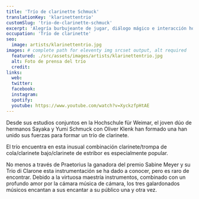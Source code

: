 ```yaml
---
title: 'Trío de clarinette Schmuck'
translationKey: 'klarinettentrio'
customSlug: 'trio-de-clarinette-schmuck'
excerpt: 'Alegría burbujeante de jugar, diálogo mágico e interacción homogénea se reúnen en estos músicos. El programa del trío abarca desde la música clásica hasta el jazz y la música moderna. '
occupation: 'Trío de clarinette'
seo:
  image: artists/klarinettentrio.jpg
images: # complete path for eleventy img srcset output, alt required
  featured: ./src/assets/images/artists/klarinettentrio.jpg
  alt: Foto de prensa del trío
  credit:
links:
  web:
  twitter:
  facebook:
  instagram:
  spotify:
  youtube: https://www.youtube.com/watch?v=XyckzfpHtAE
---
```


Desde sus estudios conjuntos en la Hochschule für Weimar, el joven dúo de hermanos Sayaka y Yumi Schmuck con Oliver Klenk han formado una han unido sus fuerzas para formar un trío de clarinete.

El trío encuentra en esta inusual combinación clarinete/trompa de cola/clarinete bajo/clarinete de estribor es especialmente popular.

No menos a través de Praetorius la ganadora del premio Sabine Meyer y su Trio di Clarone esta instrumentación se ha dado a conocer, pero es raro de encontrar. Debido a la virtuosa maestría instrumentos, combinado con un profundo amor por la cámara música de cámara, los tres galardonados músicos encantan a sus encantar a su público una y otra vez.
